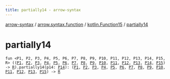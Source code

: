 ```yaml
---
title: partially14 - arrow-syntax
---
```


[arrow-syntax](../../index.html) / [arrow.syntax.function](../index.html) / [kotlin.Function15](index.html) / [partially14](./partially14.html)

# partially14

`fun <P1, P2, P3, P4, P5, P6, P7, P8, P9, P10, P11, P12, P13, P14, P15, R> ((`[`P1`](partially14.html#P1)`, `[`P2`](partially14.html#P2)`, `[`P3`](partially14.html#P3)`, `[`P4`](partially14.html#P4)`, `[`P5`](partially14.html#P5)`, `[`P6`](partially14.html#P6)`, `[`P7`](partially14.html#P7)`, `[`P8`](partially14.html#P8)`, `[`P9`](partially14.html#P9)`, `[`P10`](partially14.html#P10)`, `[`P11`](partially14.html#P11)`, `[`P12`](partially14.html#P12)`, `[`P13`](partially14.html#P13)`, `[`P14`](partially14.html#P14)`, `[`P15`](partially14.html#P15)`) -> `[`R`](partially14.html#R)`).partially14(p14: `[`P14`](partially14.html#P14)`): (`[`P1`](partially14.html#P1)`, `[`P2`](partially14.html#P2)`, `[`P3`](partially14.html#P3)`, `[`P4`](partially14.html#P4)`, `[`P5`](partially14.html#P5)`, `[`P6`](partially14.html#P6)`, `[`P7`](partially14.html#P7)`, `[`P8`](partially14.html#P8)`, `[`P9`](partially14.html#P9)`, `[`P10`](partially14.html#P10)`, `[`P11`](partially14.html#P11)`, `[`P12`](partially14.html#P12)`, `[`P13`](partially14.html#P13)`, `[`P15`](partially14.html#P15)`) -> `[`R`](partially14.html#R)